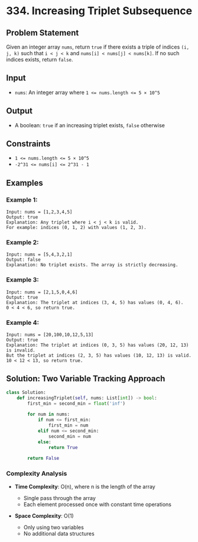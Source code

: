 # 334. Increasing Triplet Subsequence

## Problem Statement

Given an integer array `nums`, return `true` if there exists a triple of indices `(i, j, k)` such that `i < j < k` and `nums[i] < nums[j] < nums[k]`. If no such indices exists, return `false`.

## Input
* `nums`: An integer array where `1 <= nums.length <= 5 × 10^5`

## Output
* A boolean: `true` if an increasing triplet exists, `false` otherwise

## Constraints
* `1 <= nums.length <= 5 × 10^5`
* `-2^31 <= nums[i] <= 2^31 - 1`

## Examples

### Example 1:
```
Input: nums = [1,2,3,4,5]
Output: true
Explanation: Any triplet where i < j < k is valid.
For example: indices (0, 1, 2) with values (1, 2, 3).
```

### Example 2:
```
Input: nums = [5,4,3,2,1]
Output: false
Explanation: No triplet exists. The array is strictly decreasing.
```

### Example 3:
```
Input: nums = [2,1,5,0,4,6]
Output: true
Explanation: The triplet at indices (3, 4, 5) has values (0, 4, 6).
0 < 4 < 6, so return true.
```

### Example 4:
```
Input: nums = [20,100,10,12,5,13]
Output: true
Explanation: The triplet at indices (0, 3, 5) has values (20, 12, 13) is invalid.
But the triplet at indices (2, 3, 5) has values (10, 12, 13) is valid.
10 < 12 < 13, so return true.
```

## Solution: Two Variable Tracking Approach

```python
class Solution:
    def increasingTriplet(self, nums: List[int]) -> bool:
        first_min = second_min = float('inf')
        
        for num in nums:
            if num <= first_min:
                first_min = num
            elif num <= second_min:
                second_min = num
            else:
                return True
        
        return False
```

### Complexity Analysis

- **Time Complexity**: O(n), where n is the length of the array
  - Single pass through the array
  - Each element processed once with constant time operations

- **Space Complexity**: O(1)
  - Only using two variables
  - No additional data structures
